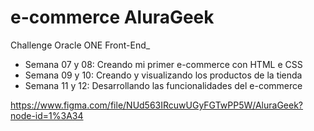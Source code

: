 # e-commerce AluraGeek
Challenge Oracle ONE Front-End_

- Semana 07 y 08: Creando mi primer e-commerce con HTML e CSS
- Semana 09 y 10: Creando y visualizando los productos de la tienda
- Semana 11 y 12: Desarrollando las funcionalidades del e-commerce

https://www.figma.com/file/NUd563IRcuwUGyFGTwPP5W/AluraGeek?node-id=1%3A34
